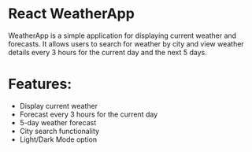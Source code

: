 # React WeatherApp

WeatherApp is a simple application for displaying current weather and forecasts. It allows users to search for weather by city and view weather details every 3 hours for the current day and the next 5 days.

# Features:

- Display current weather
- Forecast every 3 hours for the current day
- 5-day weather forecast
- City search functionality
- Light/Dark Mode option
